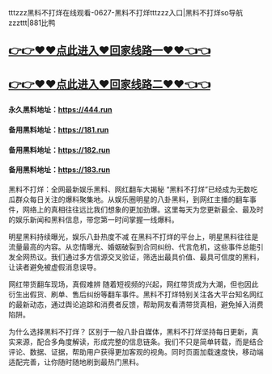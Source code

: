 tttzzz黑料不打烊在线观看-0627-黑料不打烊tttzzz入口|黑料不打烊so导航zzzttt|881比鸭

## [👉👉♥♥点此进入♥回家线路一♥♥👈👈](https://unpkg.com/182run/index.html)
## [👉👉♥♥点此进入♥回家线路二♥♥👈👈](https://unpkg.com/182-1run/index.html)

#### 永久黑料地址：https://444.run
#### 备用黑料地址：https://181.run
#### 备用黑料地址：https://182.run
#### 备用黑料地址：https://183.run

黑料不打烊：全网最新娱乐黑料、网红翻车大揭秘
“黑料不打烊”已经成为无数吃瓜群众每日关注的爆料聚集地。从娱乐圈明星的八卦黑料，到网红主播的翻车事件，网络上的真相往往远比我们想象的更加劲爆。这里每天为您更新最全、最及时的娱乐新闻和黑料信息，带您第一时间掌握一线爆料。

明星黑料持续曝光，娱乐八卦热度不减
在黑料不打烊的平台上，明星黑料往往是流量最高的内容。从恋情曝光、婚姻破裂到合同纠纷、代言危机，这些事件总能引发全网热议。我们通过多方信源交叉验证，筛选出最具价值、最具可信度的黑料，让读者避免被虚假消息误导。

网红带货翻车现场，真假难辨
随着短视频的兴起，网红带货成为大潮，但也因此衍生出假货、刷单、售后纠纷等翻车事件。黑料不打烊特别关注各大平台知名网红的最新动态，通过舆论追踪和消费者反馈，帮助网友看清带货真相，避免掉入消费陷阱。

为什么选择黑料不打烊？
区别于一般八卦自媒体，黑料不打烊坚持每日更新，真实来源，配合多角度解读，形成完整的信息链条。我们不只是简单转载，而是结合评论、数据、证据，帮助用户获得更加客观的视角。同时页面加载速度快，移动端适配完善，让你随时随地刷到最热门黑料。
